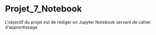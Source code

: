 # Projet_7_Notebook
L'objectif du projet est de rédiger un Jupyter Notebook servant de cahier d'apprentissage.
